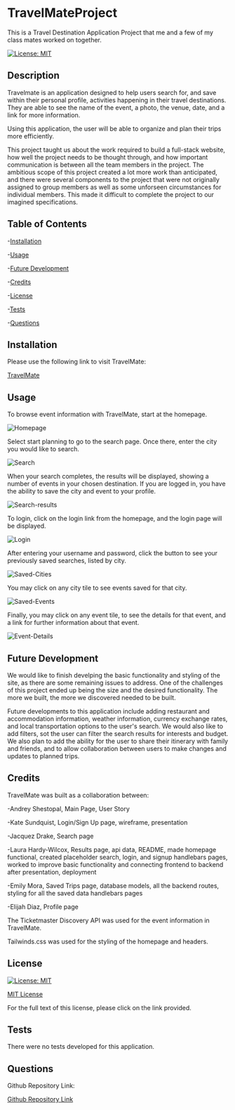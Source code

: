 # TravelMateProject

This is a Travel Destination Application Project that me and a few of my class mates worked on together.


[![License: MIT](https://img.shields.io/badge/License-MIT-yellow.svg)](https://opensource.org/licenses/MIT)

## Description

Travelmate is an application designed to help users search for, and save within their personal profile, activities happening in their travel destinations.  They are able to see the name of the event, a photo, the venue, date, and a link for more information.

Using this application, the user will be able to organize and plan their trips more efficiently.

This project taught us about the work required to build a full-stack website, how well the project needs to be thought through, and how important communication is between all the team members in the project.  The ambitious scope of this project created a lot more work than anticipated, and there were several components to the project that were not originally assigned to group members as well as some unforseen circumstances for individual members.  This made it difficult to complete the project to our imagined specifications.

## Table of Contents

-[Installation](#Installation)

-[Usage](#Usage)

-[Future Development](#future-development)

-[Credits](#Credits) 

-[License](#License)

-[Tests](#Tests)

-[Questions](#Questions)

## Installation

Please use the following link to visit TravelMate:

[TravelMate](https://cryptic-mountain-16938.herokuapp.com)


## Usage

To browse event information with TravelMate, start at the homepage.

![Homepage](./public/images/screenshots/TravelMate%20homepage.png)

Select start planning to go to the search page.  Once there, enter the city you would like to search.

![Search](./public/images/screenshots/TravelMate%20search.png)

When your search completes, the results will be displayed, showing a number of events in your chosen destination.  If you are logged in, you have the ability to save the city and event to your profile.

![Search-results](./public/images/screenshots/TravelMate%20search%20results.png)

To login, click on the login link from the homepage, and the login page will be displayed.

![Login](./public/images/screenshots/TravelMate%20Login.png)

After entering your username and password, click the button to see your previously saved searches, listed by city.

![Saved-Cities](./public/images/screenshots/TravelMate%20Saved%20Cities.png)

You may click on any city tile to see events saved for that city.

![Saved-Events](./public/images/screenshots/TravelMate%20Saved%20Events.png)

Finally, you may click on any event tile, to see the details for that event, and a link for further information about that event.

![Event-Details](./public/images/screenshots/TravelMate%20Event%20Details.png)

## Future Development

We would like to finish develping the basic functionality and styling of the site, as there are some remaining issues to address.  One of the challenges of this project ended up being the size and the desired functionality.  The more we built, the more we discovered needed to be built.

Future developments to this application include adding restaurant and accommodation information, weather information, currency exchange rates, and local transportation options to the user's search.  We would also like to add filters, sot the user can filter the search results for interests and budget.  We also plan to add the ability for the user to share their itinerary with family and friends, and to allow collaboration between users to make changes and updates to planned trips.

## Credits

TravelMate was built as a collaboration between:

-Andrey Shestopal, Main Page, User Story

-Kate Sundquist, Login/Sign Up page, wireframe, presentation

-Jacquez Drake, Search page

-Laura Hardy-Wilcox, Results page, api data, README, made homepage functional, created placeholder search, login, and signup handlebars pages, worked to improve basic functionality and connecting frontend to backend after presentation, deployment

-Emily Mora, Saved Trips page, database models, all the backend routes, styling for all the saved data handlebars pages

-Elijah Diaz, Profile page

The Ticketmaster Discovery API was used for the event information in TravelMate.

Tailwinds.css was used for the styling of the homepage and headers.

## License

[![License: MIT](https://img.shields.io/badge/License-MIT-yellow.svg)](https://opensource.org/licenses/MIT)

[MIT License](https://opensource.org/license/mit-0/)

For the full text of this license, please click on the link provided.

## Tests

There were no tests developed for this application.

## Questions

Github Repository Link:

[Github Repository Link](https://github.com/Emilymora1207/TravelMate)

